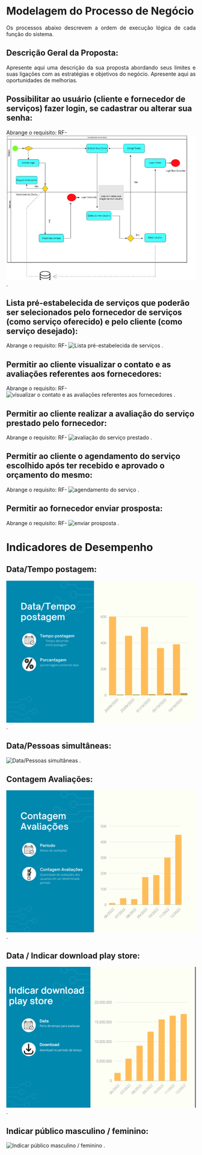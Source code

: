 # Modelagem do Processo de Negócio
<p align="justify">Os processos abaixo descrevem a ordem de execução lógica de cada função do sistema.</p> 

## Descrição Geral da Proposta:
<p align="justify">Apresente aqui uma descrição da sua proposta abordando seus limites e suas ligações com as estratégias e objetivos do negócio. Apresente aqui as oportunidades de melhorias. </p>

##  Possibilitar ao usuário (cliente e fornecedor de serviços) fazer login, se cadastrar ou alterar sua senha: 
Abrange o requisito: RF-
![fazer login, se cadastrar ou alterar sua senha](img/usuariogestaodeprocesso.jpeg)
. </p>

## Lista pré-estabelecida de serviços que poderão ser selecionados pelo fornecedor de serviços (como serviço oferecido) e pelo cliente (como serviço desejado): 
Abrange o requisito: RF-
![Lista pré-estabelecida de serviços](img/)
. </p>

##  Permitir ao cliente visualizar o contato e as avaliações referentes aos fornecedores: 
Abrange o requisito: RF-
![visualizar o contato e as avaliações referentes aos fornecedores](img/)
. </p>

## Permitir ao cliente realizar a avaliação do serviço prestado pelo fornecedor: 
Abrange o requisito: RF-
![avaliação do serviço prestado](img/)
. </p>

## Permitir ao cliente o agendamento do serviço escolhido após ter recebido e aprovado o orçamento do mesmo: 
Abrange o requisito: RF-
![agendamento do serviço](img/)
. </p>
## Permitir ao fornecedor enviar prosposta: 
Abrange o requisito: RF-
![enviar prosposta](img/)
. </p>

# Indicadores de Desempenho

## Data/Tempo postagem: 
![Data/Tempo](img/DataTempopostagem.png)
. </p>

## Data/Pessoas simultâneas: 
![Data/Pessoas simultâneas](img/DataPessoassimultâneas.png)
. </p>

## Contagem Avaliações: 
![Contagem Avaliações](img/ContagemAvaliações.png)
. </p>

## Data / Indicar download play store: 
![Data/Indicar download play store](img/Indicardownloadplaystore.png)
. </p>

## Indicar público masculino / feminino: 
![Indicar público masculino / feminino](img/Indicarpúblicomasculinofeminino.jpeg)
. </p>
